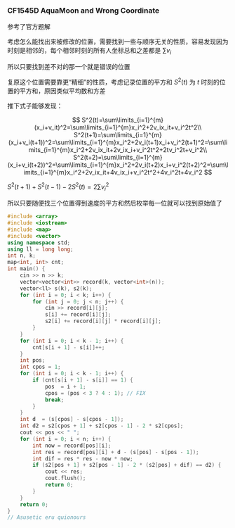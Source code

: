 ### CF1545D AquaMoon and Wrong Coordinate

参考了官方题解

考虑怎么能找出来被修改的位置，需要找到一些与顺序无关的性质，容易发现因为时刻是相邻的，每个相邻时刻的所有人坐标总和之差都是 $\sum v_i$

所以只要找到差不对的那一个就是错误的位置

复原这个位置需要靠更“精细”的性质，考虑记录位置的平方和 $S^2(t)$ 为 $t$ 时刻的位置的平方和，原因类似平均数和方差

推下式子能够发现：


$$
S^2(t)=\sum\limits_{i=1}^{m}(x_i+v_it)^2=\sum\limits_{i=1}^{m}x_i^2+2v_ix_it+v_i^2t^2\\
S^2(t+1)=\sum\limits_{i=1}^{m}(x_i+v_i(t+1))^2=\sum\limits_{i=1}^{m}x_i^2+2v_i(t+1)x_i+v_i^2(t+1)^2=\sum\limits_{i=1}^{m}x_i^2+2v_ix_it+2v_ix_i+v_i^2t^2+2tv_i^2t+v_i^2\\
S^2(t+2)=\sum\limits_{i=1}^{m}(x_i+v_i(t+2))^2=\sum\limits_{i=1}^{m}x_i^2+2v_i(t+2)x_i+v_i^2(t+2)^2=\sum\limits_{i=1}^{m}x_i^2+2v_ix_it+4v_ix_i+v_i^2t^2+4v_i^2t+4v_i^2
$$

$S^2(t+1)+S^2(t-1)-2S^2(t)=2\sum v_i^2$

所以只要随便找三个位置得到速度的平方和然后枚举每一位就可以找到原始值了

```cpp
#include <array>
#include <iostream>
#include <map>
#include <vector>
using namespace std;
using ll = long long;
int n, k;
map<int, int> cnt;
int main() {
    cin >> n >> k;
    vector<vector<int>> record(k, vector<int>(n));
    vector<ll> s(k), s2(k);
    for (int i = 0; i < k; i++) {
        for (int j = 0; j < n; j++) {
            cin >> record[i][j];
            s[i] += record[i][j];
            s2[i] += record[i][j] * record[i][j];
        }
    }
    for (int i = 0; i < k - 1; i++) {
        cnt[s[i + 1] - s[i]]++;
    }
    int pos;
    int cpos = 1;
    for (int i = 0; i < k - 1; i++) {
        if (cnt[s[i + 1] - s[i]] == 1) {
            pos  = i + 1;
            cpos = (pos < 3 ? 4 : 1); // FIX
            break;
        }
    }
    int d  = (s[cpos] - s[cpos - 1]);
    int d2 = s2[cpos + 1] + s2[cpos - 1] - 2 * s2[cpos];
    cout << pos << " ";
    for (int i = 0; i < n; i++) {
        int now = record[pos][i];
        int res = record[pos][i] + d - (s[pos] - s[pos - 1]);
        int dif = res * res - now * now;
        if (s2[pos + 1] + s2[pos - 1] - 2 * (s2[pos] + dif) == d2) {
            cout << res;
            cout.flush();
            return 0;
        }
    }
    return 0;
}
// Asusetic eru quionours
```

